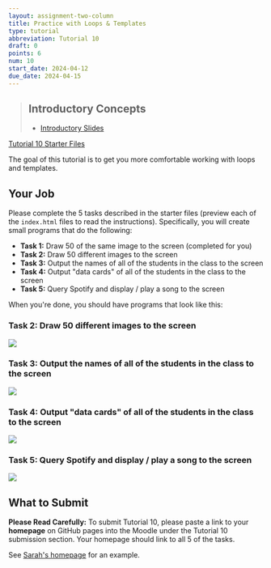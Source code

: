 ```yaml
---
layout: assignment-two-column
title: Practice with Loops & Templates
type: tutorial
abbreviation: Tutorial 10
draft: 0
points: 6
num: 10
start_date: 2024-04-12
due_date: 2024-04-15
---
```


> ## Introductory Concepts
> * <a href="https://docs.google.com/presentation/d/1Go4TjkMKbpc3VeNHG59WTSHcD43odHqS1UcLEL2NFLo/edit?usp=sharing" target="_blank">Introductory Slides</a>

<a class="nu-button" href="/spring2024/course-files/tutorials/tutorial10.zip" target="_blank">
    Tutorial 10 Starter Files <i class="fas fa-download"></i>
</a> 

The goal of this tutorial is to get you more comfortable working with loops and templates.

## Your Job
Please complete the 5 tasks described in the starter files (preview each of the `index.html` files to read the instructions). Specifically, you will create small programs that do the following:
* **Task 1:** Draw 50 of the same image to the screen (completed for you)
* **Task 2:** Draw 50 different images to the screen
* **Task 3:** Output the names of all of the students in the class to the screen
* **Task 4:** Output "data cards" of all of the students in the class to the screen
* **Task 5:** Query Spotify and display / play a song to the screen 

When you're done, you should have programs that look like this:

### Task 2: Draw 50 different images to the screen
<img src="/spring2024/assets/images/tutorials/tutorial10/task02.gif" />


### Task 3:  Output the names of all of the students in the class to the screen
<img src="/spring2024/assets/images/tutorials/tutorial10/task03.gif" />


### Task 4: Output "data cards" of all of the students in the class to the screen
<img src="/spring2024/assets/images/tutorials/tutorial10/task04.gif" />


### Task 5: Query Spotify and display / play a song to the screen 
<img src="/spring2024/assets/images/tutorials/tutorial10/task05.gif" />


## What to Submit
**Please Read Carefully:** To submit Tutorial 10, please paste a link to your **homepage** on GitHub pages into the Moodle under the Tutorial 10 submission section. Your homepage should link to all 5 of the tasks.

See <a href="https://vanwars.github.io/csci185-coursework/" target="_blank">Sarah's homepage</a> for an example.